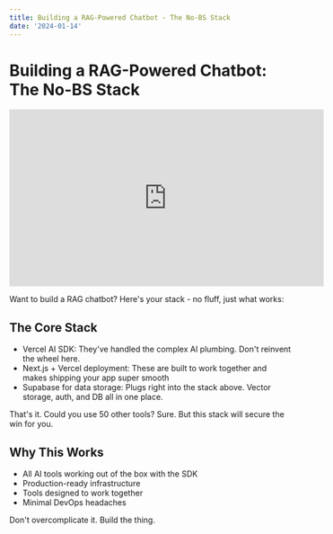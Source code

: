 ```yaml
---
title: Building a RAG-Powered Chatbot - The No-BS Stack
date: '2024-01-14'
---
```



# Building a RAG-Powered Chatbot: The No-BS Stack

<iframe width="560" height="315" src="https://www.youtube.com/embed/qXB28xfFXwY?si=c2D4U2uTADwRu4rw" title="YouTube video player" frameborder="0" allow="accelerometer; autoplay; clipboard-write; encrypted-media; gyroscope; picture-in-picture; web-share" referrerpolicy="strict-origin-when-cross-origin" allowfullscreen></iframe>

Want to build a RAG chatbot? Here's your stack - no fluff, just what works:

## The Core Stack

* Vercel AI SDK: They've handled the complex AI plumbing. Don't reinvent the wheel here.
* Next.js + Vercel deployment: These are built to work together and makes shipping your app super smooth 
* Supabase for data storage: Plugs right into the stack above. Vector storage, auth, and DB all in one place.

That's it. Could you use 50 other tools? Sure. But this stack will secure the win for you.

## Why This Works

* All AI tools working out of the box with the SDK
* Production-ready infrastructure
* Tools designed to work together
* Minimal DevOps headaches

Don't overcomplicate it. Build the thing.
